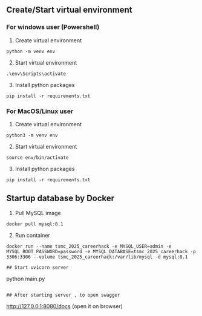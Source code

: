 ## Create/Start virtual environment

### For windows user (Powershell)

1. Create virtual environment

```
python -m venv env
```

2. Start virtual environment

```
.\env\Scripts\activate
```

3. Install python packages

```
pip install -r requirements.txt
```

### For MacOS/Linux user

1. Create virtual environment

```
python3 -m venv env
```

2. Start virtual environment

```
source env/bin/activate
```

3. Install python packages

```
pip install -r requirements.txt
```

## Startup database by Docker

1.  Pull MySQL image

```
docker pull mysql:8.1
```

2. Run container

```
docker run --name tsmc_2025_careerhack -e MYSQL_USER=admin -e MYSQL_ROOT_PASSWORD=password -e MYSQL_DATABASE=tsmc_2025_careerhack -p 3306:3306 --volume tsmc_2025_careerhack:/var/lib/mysql -d mysql:8.1

## Start uvicorn server

```

python main.py

```

## After starting server , to open swagger

```

http://127.0.0.1:8080/docs (open it on browser)

```

```
